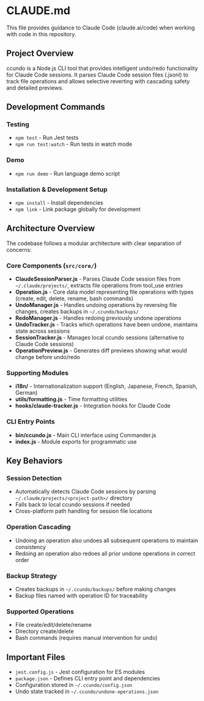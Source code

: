 # CLAUDE.md

This file provides guidance to Claude Code (claude.ai/code) when working with code in this repository.

## Project Overview

ccundo is a Node.js CLI tool that provides intelligent undo/redo functionality for Claude Code sessions. It parses Claude Code session files (.jsonl) to track file operations and allows selective reverting with cascading safety and detailed previews.

## Development Commands

### Testing
- `npm test` - Run Jest tests
- `npm run test:watch` - Run tests in watch mode

### Demo
- `npm run demo` - Run language demo script

### Installation & Development Setup
- `npm install` - Install dependencies  
- `npm link` - Link package globally for development

## Architecture Overview

The codebase follows a modular architecture with clear separation of concerns:

### Core Components (`src/core/`)

- **ClaudeSessionParser.js** - Parses Claude Code session files from `~/.claude/projects/`, extracts file operations from tool_use entries
- **Operation.js** - Core data model representing file operations with types (create, edit, delete, rename, bash commands)
- **UndoManager.js** - Handles undoing operations by reversing file changes, creates backups in `~/.ccundo/backups/`
- **RedoManager.js** - Handles redoing previously undone operations
- **UndoTracker.js** - Tracks which operations have been undone, maintains state across sessions
- **SessionTracker.js** - Manages local ccundo sessions (alternative to Claude Code sessions)
- **OperationPreview.js** - Generates diff previews showing what would change before undo/redo

### Supporting Modules

- **i18n/** - Internationalization support (English, Japanese, French, Spanish, German)
- **utils/formatting.js** - Time formatting utilities
- **hooks/claude-tracker.js** - Integration hooks for Claude Code

### CLI Entry Points

- **bin/ccundo.js** - Main CLI interface using Commander.js
- **index.js** - Module exports for programmatic use

## Key Behaviors

### Session Detection
- Automatically detects Claude Code sessions by parsing `~/.claude/projects/<project-path>/` directory
- Falls back to local ccundo sessions if needed
- Cross-platform path handling for session file locations

### Operation Cascading  
- Undoing an operation also undoes all subsequent operations to maintain consistency
- Redoing an operation also redoes all prior undone operations in correct order

### Backup Strategy
- Creates backups in `~/.ccundo/backups/` before making changes
- Backup files named with operation ID for traceability

### Supported Operations
- File create/edit/delete/rename
- Directory create/delete  
- Bash commands (requires manual intervention for undo)

## Important Files

- `jest.config.js` - Jest configuration for ES modules
- `package.json` - Defines CLI entry point and dependencies
- Configuration stored in `~/.ccundo/config.json`
- Undo state tracked in `~/.ccundo/undone-operations.json`